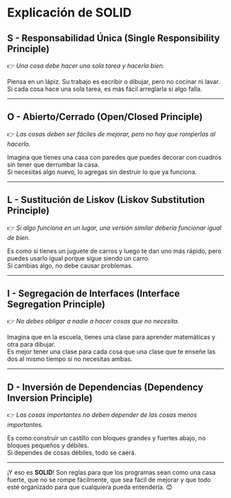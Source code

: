 # Explicación de SOLID

## **S** - **Responsabilidad Única** (Single Responsibility Principle)
👉 *Una cosa debe hacer una sola tarea y hacerla bien.*

Piensa en un lápiz. Su trabajo es escribir o dibujar, pero no cocinar ni lavar.  
Si cada cosa hace una sola tarea, es más fácil arreglarla si algo falla.

---

## **O** - **Abierto/Cerrado** (Open/Closed Principle)
👉 *Las cosas deben ser fáciles de mejorar, pero no hay que romperlas al hacerlo.*

Imagina que tienes una casa con paredes que puedes decorar con cuadros sin tener que derrumbar la casa.  
Si necesitas algo nuevo, lo agregas sin destruir lo que ya funciona.

---

## **L** - **Sustitución de Liskov** (Liskov Substitution Principle)
👉 *Si algo funciona en un lugar, una versión similar debería funcionar igual de bien.*

Es como si tienes un juguete de carros y luego te dan uno más rápido, pero puedes usarlo igual porque sigue siendo un carro.  
Si cambias algo, no debe causar problemas.

---

## **I** - **Segregación de Interfaces** (Interface Segregation Principle)
👉 *No debes obligar a nadie a hacer cosas que no necesita.*

Imagina que en la escuela, tienes una clase para aprender matemáticas y otra para dibujar.  
Es mejor tener una clase para cada cosa que una clase que te enseñe las dos al mismo tiempo si no necesitas ambas.

---

## **D** - **Inversión de Dependencias** (Dependency Inversion Principle)
👉 *Las cosas importantes no deben depender de las cosas menos importantes.*

Es como construir un castillo con bloques grandes y fuertes abajo, no bloques pequeños y débiles.  
Si dependes de cosas débiles, todo se caerá.

---

¡Y eso es **SOLID**! Son reglas para que los programas sean como una casa fuerte, que no se rompe fácilmente, que sea fácil de mejorar y que todo esté organizado para que cualquiera pueda entenderla. 😊
